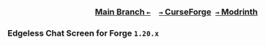 ### <p align=right>[Main Branch `←`](https://github.com/KessokuTeaTime/Edgeless-Chat-Screen)&emsp;[`→` CurseForge](https://www.curseforge.com/minecraft/mc-mods/edgeless-chat-screen)&ensp;[`→` Modrinth](https://modrinth.com/mod/bounced)</p>

### Edgeless Chat Screen for Forge `1.20.x`
